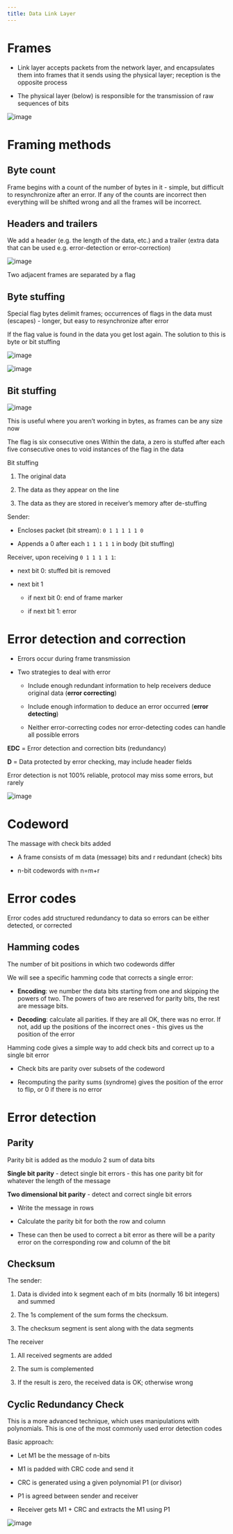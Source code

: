 ```yaml
---
title: Data Link Layer
---
```


# Frames

-   Link layer accepts packets from the network layer, and encapsulates
    them into frames that it sends using the physical layer; reception
    is the opposite process

-   The physical layer (below) is responsible for the transmission of
    raw sequences of bits

![image](/img/Year_2/Networks_and_Systems/Networks/Data_Link/frame.webp)

# Framing methods

## Byte count

Frame begins with a count of the number of bytes in it - simple, but
difficult to resynchronize after an error. If any of the counts are
incorrect then everything will be shifted wrong and all the frames will
be incorrect.

## Headers and trailers

We add a header (e.g. the length of the data, etc.) and a trailer (extra
data that can be used e.g. error-detection or error-correction)

![image](/img/Year_2/Networks_and_Systems/Networks/Data_Link/flag.webp)

Two adjacent frames are separated by a flag

## Byte stuffing

Special flag bytes delimit frames; occurrences of flags in the data must
(escapes) - longer, but easy to resynchronize after error

If the flag value is found in the data you get lost again. The solution
to this is byte or bit stuffing

![image](/img/Year_2/Networks_and_Systems/Networks/Data_Link/byte_stuffing.webp)

![image](/img/Year_2/Networks_and_Systems/Networks/Data_Link/byte_stuffing1.webp)

## Bit stuffing

![image](/img/Year_2/Networks_and_Systems/Networks/Data_Link/bit_stuffing.webp)

This is useful where you aren’t working in bytes, as frames can be any
size now

The flag is six consecutive ones Within the data, a zero is stuffed
after each five consecutive ones to void instances of the flag in the
data

Bit stuffing

1.  The original data

2.  The data as they appear on the line

3.  The data as they are stored in receiver’s memory after de-stuffing

Sender:

-   Encloses packet (bit stream): `0 1 1 1 1 1 0`

-   Appends a 0 after each `1 1 1 1 1` in body (bit stuffing)

Receiver, upon receiving `0 1 1 1 1 1`:

-   next bit 0: stuffed bit is removed

-   next bit 1

    -   if next bit 0: end of frame marker

    -   if next bit 1: error

# Error detection and correction

-   Errors occur during frame transmission

-   Two strategies to deal with error

    -   Include enough redundant information to help receivers deduce
        original data (**error correcting**)

    -   Include enough information to deduce an error occurred (**error
        detecting**)

    -   Neither error-correcting codes nor error-detecting codes can
        handle all possible errors

**EDC** = Error detection and correction bits (redundancy)

**D** = Data protected by error checking, may include header fields

Error detection is not 100% reliable, protocol may miss some errors, but
rarely

![image](/img/Year_2/Networks_and_Systems/Networks/Data_Link/EDC.webp)

# Codeword

<Definition name="Codeword">
The massage with check bits added
</Definition>

-   A frame consists of m data (message) bits and r redundant (check)
    bits

-   n-bit codewords with n=m+r

# Error codes

Error codes add structured redundancy to data so errors can be either
detected, or corrected

## Hamming codes

<Definition name="Hamming distance">
The number of bit positions in which two codewords differ
</Definition>

We will see a specific hamming code that corrects a single error:

-   **Encoding**: we number the data bits starting from one and skipping
    the powers of two. The powers of two are reserved for parity bits,
    the rest are message bits.

-   **Decoding**: calculate all parities. If they are all OK, there was
    no error. If not, add up the positions of the incorrect ones - this
    gives us the position of the error

Hamming code gives a simple way to add check bits and correct up to a
single bit error

-   Check bits are parity over subsets of the codeword

-   Recomputing the parity sums (syndrome) gives the position of the
    error to flip, or 0 if there is no error

# Error detection

## Parity

Parity bit is added as the modulo 2 sum of data bits

**Single bit parity** - detect single bit errors - this has one parity
bit for whatever the length of the message

**Two dimensional bit parity** - detect and correct single bit errors

-   Write the message in rows

-   Calculate the parity bit for both the row and column

-   These can then be used to correct a bit error as there will be a
    parity error on the corresponding row and column of the bit

## Checksum

The sender:

1.  Data is divided into k segment each of m bits (normally 16 bit
    integers) and summed

2.  The 1s complement of the sum forms the checksum.

3.  The checksum segment is sent along with the data segments

The receiver

1.  All received segments are added

2.  The sum is complemented

3.  If the result is zero, the received data is OK; otherwise wrong

## Cyclic Redundancy Check

This is a more advanced technique, which uses manipulations with
polynomials. This is one of the most commonly used error detection
codes

Basic approach:

-   Let M1 be the message of n-bits

-   M1 is padded with CRC code and send it

-   CRC is generated using a given polynomial P1 (or divisor)

-   P1 is agreed between sender and receiver

-   Receiver gets M1 + CRC and extracts the M1 using P1

![image](/img/Year_2/Networks_and_Systems/Networks/Data_Link/CRC.webp)
